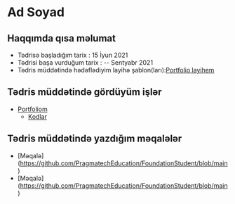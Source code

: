 # Ad Soyad
## Haqqımda qısa məlumat
- Tədrisə başladığım tarix : 15 İyun 2021
- Tədrisi başa vurduğum tarix : -- Sentyabr 2021
- Tədris müddətində hədəflədiyim layihə şablon(ları):[Portfolio layihem](http://slimhamdi.net/tunis/light/index.html)

## Tədris müddətində gördüyüm işlər
- [Portfoliom](https://mehemmed0330.github.io/mehemmed.github.io/works.html)
   - [Kodlar](https://github.com/Mehemmed0330/mehemmed.github.io)

## Tədris müddətində yazdığım məqalələr
- [Məqalə] (https://github.com/PragmatechEducation/FoundationStudent/blob/main) 
- [Məqalə] (https://github.com/PragmatechEducation/FoundationStudent/blob/main) 